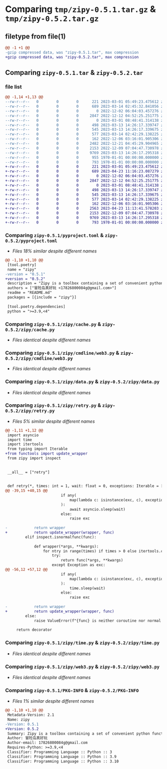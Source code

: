 # Comparing `tmp/zipy-0.5.1.tar.gz` & `tmp/zipy-0.5.2.tar.gz`

## filetype from file(1)

```diff
@@ -1 +1 @@
-gzip compressed data, was "zipy-0.5.1.tar", max compression
+gzip compressed data, was "zipy-0.5.2.tar", max compression
```

## Comparing `zipy-0.5.1.tar` & `zipy-0.5.2.tar`

### file list

```diff
@@ -1,14 +1,13 @@
--rw-r--r--   0        0        0      221 2023-03-01 05:49:23.475612 zipy-0.5.1/README.md
--rw-r--r--   0        0        0      689 2023-03-14 02:45:32.841056 zipy-0.5.1/pyproject.toml
--rw-r--r--   0        0        0        0 2022-12-02 06:04:03.457276 zipy-0.5.1/zipy/__init__.py
--rw-r--r--   0        0        0     2847 2022-12-12 04:52:25.251775 zipy-0.5.1/zipy/cache.py
--rw-r--r--   0        0        0        0 2023-03-01 08:48:41.314138 zipy-0.5.1/zipy/cmdline/__init__.py
--rw-r--r--   0        0        0      498 2023-03-13 14:26:17.339747 zipy-0.5.1/zipy/cmdline/string.py
--rw-r--r--   0        0        0      545 2023-03-13 14:26:17.339675 zipy-0.5.1/zipy/cmdline/web3.py
--rw-r--r--   0        0        0      577 2023-03-14 02:42:29.138225 zipy-0.5.1/zipy/data.py
--rw-r--r--   0        0        0      162 2022-12-06 03:16:01.905306 zipy-0.5.1/zipy/inspect.py
--rw-r--r--   0        0        0     2482 2022-12-21 04:45:29.904965 zipy-0.5.1/zipy/retry.py
--rw-r--r--   0        0        0     2153 2022-12-09 07:04:47.730978 zipy-0.5.1/zipy/time.py
--rw-r--r--   0        0        0     9769 2023-03-13 14:26:17.295318 zipy-0.5.1/zipy/web3.py
--rw-r--r--   0        0        0      955 1970-01-01 00:00:00.000000 zipy-0.5.1/setup.py
--rw-r--r--   0        0        0      793 1970-01-01 00:00:00.000000 zipy-0.5.1/PKG-INFO
+-rw-r--r--   0        0        0      221 2023-03-01 05:49:23.475612 zipy-0.5.2/README.md
+-rw-r--r--   0        0        0      689 2023-04-23 11:16:23.087279 zipy-0.5.2/pyproject.toml
+-rw-r--r--   0        0        0        0 2022-12-02 06:04:03.457276 zipy-0.5.2/zipy/__init__.py
+-rw-r--r--   0        0        0     2847 2022-12-12 04:52:25.251775 zipy-0.5.2/zipy/cache.py
+-rw-r--r--   0        0        0        0 2023-03-01 08:48:41.314138 zipy-0.5.2/zipy/cmdline/__init__.py
+-rw-r--r--   0        0        0      498 2023-03-13 14:26:17.339747 zipy-0.5.2/zipy/cmdline/string.py
+-rw-r--r--   0        0        0      545 2023-03-13 14:26:17.339675 zipy-0.5.2/zipy/cmdline/web3.py
+-rw-r--r--   0        0        0      577 2023-03-14 02:42:29.138225 zipy-0.5.2/zipy/data.py
+-rw-r--r--   0        0        0      162 2022-12-06 03:16:01.905306 zipy-0.5.2/zipy/inspect.py
+-rw-r--r--   0        0        0     2563 2023-04-23 11:13:41.578203 zipy-0.5.2/zipy/retry.py
+-rw-r--r--   0        0        0     2153 2022-12-09 07:04:47.730978 zipy-0.5.2/zipy/time.py
+-rw-r--r--   0        0        0     9769 2023-03-13 14:26:17.295318 zipy-0.5.2/zipy/web3.py
+-rw-r--r--   0        0        0      793 1970-01-01 00:00:00.000000 zipy-0.5.2/PKG-INFO
```

### Comparing `zipy-0.5.1/pyproject.toml` & `zipy-0.5.2/pyproject.toml`

 * *Files 18% similar despite different names*

```diff
@@ -1,10 +1,10 @@
 [tool.poetry]
 name = "zipy"
-version = "0.5.1"
+version = "0.5.2"
 description = "Zipy is a toolbox containing a set of convenient python function"
 authors = ["冒险岛真好玩 <17826800084g@gmail.com>"]
 readme = "README.md"
 packages = [{include = "zipy"}]
 
 [tool.poetry.dependencies]
 python = ">=3.9,<4"
```

### Comparing `zipy-0.5.1/zipy/cache.py` & `zipy-0.5.2/zipy/cache.py`

 * *Files identical despite different names*

### Comparing `zipy-0.5.1/zipy/cmdline/web3.py` & `zipy-0.5.2/zipy/cmdline/web3.py`

 * *Files identical despite different names*

### Comparing `zipy-0.5.1/zipy/data.py` & `zipy-0.5.2/zipy/data.py`

 * *Files identical despite different names*

### Comparing `zipy-0.5.1/zipy/retry.py` & `zipy-0.5.2/zipy/retry.py`

 * *Files 5% similar despite different names*

```diff
@@ -1,11 +1,12 @@
 import asyncio
 import time
 import itertools
 from typing import Iterable
+from functools import update_wrapper
 from zipy import inspect
 
 
 __all__ = ["retry"]
 
 
 def retry(*, times: int = 1, wait: float = 0, exceptions: Iterable = [Exception]):
@@ -39,15 +40,15 @@
                         if any(
                             map(lambda c: isinstance(exc, c), exceptions)  # noqa: F821
                         ):
                             await asyncio.sleep(wait)
                         else:
                             raise exc
 
-            return wrapper
+            return update_wrapper(wrapper, func)
         elif inspect.isnormalfunc(func):
 
             def wrapper(*args, **kwargs):
                 for ntry in range(times) if times > 0 else itertools.count(0):
                     try:
                         return func(*args, **kwargs)
                     except Exception as exc:
@@ -56,12 +57,12 @@
                         if any(
                             map(lambda c: isinstance(exc, c), exceptions)  # noqa: F821
                         ):
                             time.sleep(wait)
                         else:
                             raise exc
 
-            return wrapper
+            return update_wrapper(wrapper, func)
         else:
             raise ValueError(f"{func} is neither coroutine nor normal function")
 
     return decorator
```

### Comparing `zipy-0.5.1/zipy/time.py` & `zipy-0.5.2/zipy/time.py`

 * *Files identical despite different names*

### Comparing `zipy-0.5.1/zipy/web3.py` & `zipy-0.5.2/zipy/web3.py`

 * *Files identical despite different names*

### Comparing `zipy-0.5.1/PKG-INFO` & `zipy-0.5.2/PKG-INFO`

 * *Files 1% similar despite different names*

```diff
@@ -1,10 +1,10 @@
 Metadata-Version: 2.1
 Name: zipy
-Version: 0.5.1
+Version: 0.5.2
 Summary: Zipy is a toolbox containing a set of convenient python function
 Author: 冒险岛真好玩
 Author-email: 17826800084g@gmail.com
 Requires-Python: >=3.9,<4
 Classifier: Programming Language :: Python :: 3
 Classifier: Programming Language :: Python :: 3.9
 Classifier: Programming Language :: Python :: 3.10
```

